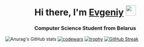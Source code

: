 <h1 align="center">Hi there, I'm <a href="https://github.com/moesha463" target="_blank">Evgeniy</a> <img src="https://github.com/blackcater/blackcater/raw/main/images/Hi.gif" height="32"/></h1>
<h3 align="center">Computer Science Student from Belarus</h3>


![Anurag's GitHub stats](https://github-readme-stats.vercel.app/api?username=moesha463&show_icons=true&theme=tokyonight)
[![codewars](https://www.codewars.com/users/moesha463/badges/large)](https://www.codewars.com/users/moesha463)
[![trophy](https://github-profile-trophy.vercel.app/?username=moesha463&theme=tokyonight)](https://github.com/moesha463/github-profile-trophy)
[![GitHub Streak](https://streak-stats.demolab.com?user=moesha463&theme=tokyonight&hide_border=true)](https://git.io/streak-stats)
